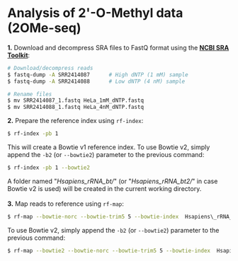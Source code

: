 # Analysis of 2'-O-Methyl data (2OMe-seq)

__1.__ Download and decompress SRA files to FastQ format using the [__NCBI SRA Toolkit__](https://trace.ncbi.nlm.nih.gov/Traces/sra/sra.cgi?view=software):

```bash
# Download/decompress reads
$ fastq-dump -A SRR2414087		# High dNTP (1 mM) sample
$ fastq-dump -A SRR2414088		# Low dNTP (4 nM) sample

# Rename files
$ mv SRR2414087_1.fastq HeLa_1mM_dNTP.fastq
$ mv SRR2414088_1.fastq HeLa_4nM_dNTP.fastq 
```

__2.__ Prepare the reference index using ``rf-index``:

```bash
$ rf-index -pb 1 
```

This will create a Bowtie v1 reference index. To use Bowtie v2, simply append the ``-b2`` (or ``--bowtie2``) parameter to the previous command:

```bash
$ rf-index -pb 1 --bowtie2 
```

A folder named "*Hsapiens\_rRNA_bt/*" (or "*Hsapiens\_rRNA_bt2/*" in case Bowtie v2 is used) will be created in the current working directory.<br/><br/>
__3.__ Map reads to reference using ``rf-map``:

```bash
$ rf-map --bowtie-norc --bowtie-trim5 5 --bowtie-index  Hsapiens\_rRNA_bt/reference HeLa_1mM_dNTP.fastq HeLa_4nM_dNTP.fastq
```

To use Bowtie v2, simply append the ``-b2`` (or ``--bowtie2``) parameter to the previous command:

```bash
$ rf-map --bowtie2 --bowtie-norc --bowtie-trim5 5 --bowtie-index  Hsapiens\_rRNA_bt2/reference HeLa_1mM_dNTP.fastq HeLa_4nM_dNTP.fastq
```